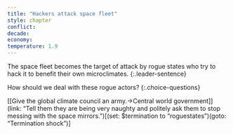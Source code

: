 ```yaml
---
title: "Hackers attack space fleet"
style: chapter
conflict: 
decade: 
economy: 
temperature: 1.9
---
```


The space fleet becomes the target of attack by rogue states who try to hack it to benefit their own microclimates.
{:.leader-sentence}

How should we deal with these rogue actors?
{:.choice-questions}

[[Give the global climate council an army.->Central world government]]
(link: “Tell them they are being very naughty and politely ask them to stop messing with the space mirrors.”)[(set: $termination to “roguestates”)(goto: “Termination shock”)]

